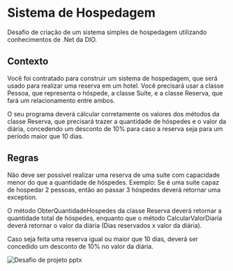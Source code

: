 # Sistema de Hospedagem

Desafio de criação de um sistema simples de hospedagem utilizando conhecimentos de .Net da DIO.

## Contexto
Você foi contratado para construir um sistema de hospedagem, que será usado para realizar uma reserva em um hotel. Você precisará usar a classe Pessoa, que representa o hóspede, a classe Suíte, e a classe Reserva, que fará um relacionamento entre ambos.

O seu programa deverá cálcular corretamente os valores dos métodos da classe Reserva, que precisará trazer a quantidade de hóspedes e o valor da diária, concedendo um desconto de 10% para caso a reserva seja para um período maior que 10 dias.

## Regras
Não deve ser possível realizar uma reserva de uma suíte com capacidade menor do que a quantidade de hóspedes. Exemplo: Se é uma suíte capaz de hospedar 2 pessoas, então ao passar 3 hóspedes deverá retornar uma exception.

O método ObterQuantidadeHospedes da classe Reserva deverá retornar a quantidade total de hóspedes, enquanto que o método CalcularValorDiaria deverá retornar o valor da diária (Dias reservados x valor da diária).

Caso seja feita uma reserva igual ou maior que 10 dias, deverá ser concedido um desconto de 10% no valor da diária.

![Desafio de projeto pptx](https://github.com/Gs2ntana/Sistema-de-Hospedagem/assets/145602701/82980470-90da-4bcf-8e0b-6c142b09c56f)